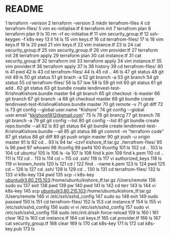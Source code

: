 # README
 1  terraform -verison
    2  terraform -version
    3  mkdir terrafrom-files
    4  cd terrafrom-files/
    5  vim ec-initialise.tf
    6  terraform init
    7  terrafrom plan
    8  terraform plan
    9  ls
   10  rm -rf ec-initialise.tf 
   11  vim security_group.tf
   12  ssh-keygen -f k8s-key
   13  ll
   14  ls
   15  vim keys.tf
   16  cd terrafrom-files/
   17  ls
   18  vim keys.tf
   19  ls
   20  pwd
   21  vim keys.tf
   22  vim instance.tf
   23  ls
   24  cat security_group.tf 
   25  vim security_group.tf 
   26  vim provider.tf
   27  terraform init
   28  terrafrom apply
   29  terraform plan
   30  cat instance.tf 
   31  cat security_group.tf 
   32  terraform init
   33  terraform apply
   34  vim instance.tf 
   35  vim provider.tf
   36  terraform apply
   37  ls
   38  history
   39  cd terrafrom-files/
   40  ls
   41  pwd
   42  ls
   43  cd terrafrom-files/
   44  ls
   45  cd ..
   46  ls
   47  git status
   48  git init
   49  ls
   50  git status
   51  git brach -a
   52  git branch -a
   53  git branch 
   54  git status
   55  cd terrafrom-files/
   56  la
   57  lsw
   58  ls
   59  git init
   60  git status
   61  git add .
   62  git status
   63  git bundle create lendinvest-test-KrishnaKishore.bundle master
   64  git branch
   65  git checkout -b master
   66  git branch
   67  git branch -a
   68  git checkout master
   69  git bundle create lendinvest-test-KrishnaKishore.bundle master
   70  git remote -v
   71  git diff
   72  ls
   73  git config --global user.name "Kishore"
   74  git config --global user.email "kkishore1812@gmail.com"
   75  ls
   76  git brancg
   77  git branch
   78  git branch -a
   79  git git config --list
   80  git config --list
   81  git bundle create repo.bundle --all
   82  ls
   83  git status
   84  git bundle create lendinvest-test-KrishnaKishore.bundle --all
   85  git status
   86  git commit -m "terraform code"
   87  git status
   88  git diff
   89  git push origin master
   90  git push -u origin master
   91  ls
   92  cd ..
   93  ls
   94  tar -czvf kishore_tf.tar.gz ./terrafrom-files/
   95  ls
   96  pwd
   97  whoami
   98  ifconfig
   99  pwfd
  100  ifconfig
  101  ls
  102  cd ..
  103  ls
  104  cd ubuntu/
  105  ls
  106  ls -la
  107  ls
  108  find k.pim
  109  find k.pem
  110  cd ..
  111  ls
  112  cd ..
  113  ls
  114  cd ~
  115  cd .ssh/
  116  ls
  117  vi authorized_keys 
  118  ls
  119  vi known_hosts
  120  ls
  121  cd /
  122  find . -name k.pem
  123  ls
  124  pwd
  125  cd ~
  126  ls
  127  cd .ssh/
  128  ls
  129  cd ..
  130  ls
  131  cd terrafrom-files/
  132  ls
  133  vi k8s-key
  134  pwd
  135  scp -i k8s-key ubuntu@3.80.215.103:/home/ubuntu/kishore_tf.tar.gz /Users/remote
  136  sudo su
  137  exit
  138  pwd
  139  pw
  140  pwd
  141  ls
  142  cd terr
  143  ls
  144  vi k8s-key
  145  scp ubuntu@3.80.215.103:/home/ubuntu/kishore_tf.tar.gz /Users/remote
  146  vi /etc/ssh/sshd_config
  147  sudo su
  148  exit
  149  sudo passwd
  150  ls
  151  cd terrafrom-files/
  152  ls
  153  cat instance.tf 
  154  ls
  155  vi /etc/ssh/sshd_config
  156  sudo vi vi /etc/ssh/sshd_config
  157  sudo vi /etc/ssh/sshd_config
  158  sudo /etc/init.d/ssh force-reload
  159  ls
  160  l
  161  clear
  162  ls
  163  cat instance.tf 
  164  cat keys.tf 
  165  cat provider.tf 
  166  ls
  167  cat security_group.tf 
  168  clear
  169  ls
  170  cat k8s-key
  171  ls
  172  cat k8s-key.pub 
  173  ls
